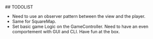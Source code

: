 ## TODOLIST

- Need to use an observer pattern between the view and the player.
- Same for SquareMap.
- Set basic game Logic on the GameController. Need to have an even comportement with GUI and CLI. Have fun at the box.